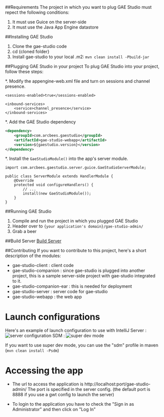 ##Requirements
The project in which you want to plug GAE Studio must repect the following conditions:

1. It must use Guice on the server-side
2. It must use the Java App Engine datastore

##Installing GAE Studio
1. Clone the gae-studio code
2. cd {cloned folder}
3. Install gae-studio to your local .m2: `mvn clean install -Pbuild-jar`

##Plugging GAE Studio in your project
To plug GAE Studio into your project, follow these steps:

*. Modify the appengine-web.xml file and turn on sessions and channel presence.
```
<sessions-enabled>true</sessions-enabled>

<inbound-services>
    <service>channel_presence</service>
</inbound-services>
```
*. Add the GAE Studio dependency
```xml
<dependency>
    <groupId>com.arcbees.gaestudio</groupId>
    <artifactId>gae-studio-webapp</artifactId>
    <version>${gaestudio.version}</version>
</dependency>
```

*. Install the `GaeStudioModule()` into the app's server module.
```
import com.arcbees.gaestudio.server.guice.GaeStudioServerModule;

public class ServerModule extends HandlerModule {
    @Override
    protected void configureHandlers() {
        // ...
        install(new GaeStudioModule());
    }
}
```

##Running GAE Studio
1. Compile and run the project in which you plugged GAE Studio
2. Header over to `{your application's domain}/gae-studio-admin/`
3. Grab a beer

##Build Server
[Build Server](http://teamcity-private.arcbees.com/project.html?projectId=project7&tab=projectOverview)

##Contributing
If you want to contribute to this project, here's a short description of the modules:
- gae-studio-client : client code
- gae-studio-companion : since gae-studio is plugged into another project, this is a sample server-side project with
gae-studio integrated to it.
- gae-studio-companion-ear : this is needed for deployment
- gae-studio-server : server code for gae-studio
- gae-studio-webapp : the web app

# Launch configurations
Here's an example of launch configuration to use with IntelliJ
Server : ![server configuration](https://drive.google.com/a/arcbees.com/file/d/0B8nEpoIyH0cWMUtrdk52LVBrSEE/edit?usp=sharing)
SDM : ![super dev mode](https://drive.google.com/a/arcbees.com/file/d/0B8nEpoIyH0cWRVVmWm1IMnNpTkU/edit?usp=sharing)

If you want to use super dev mode, you can use the "sdm" profile in maven (`mvn clean install -Psdm`)

# Accessing the app
- The url to access the application is http://localhost:port/gae-studio-admin/
The port is specified in the server config. (the default port is 8888 if you use a gwt config to launch the server)

- To login to the application you have to check the "Sign in as Administrator" and then click on "Log In"
